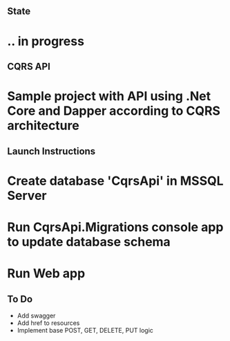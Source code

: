 ## State 
# .. in progress

## CQRS API

# Sample project with API using .Net Core and Dapper according to CQRS architecture

## Launch Instructions

# Create database 'CqrsApi' in MSSQL Server
# Run CqrsApi.Migrations console app to update database schema
# Run Web app

## To Do
* Add swagger
* Add href to resources
* Implement base POST, GET, DELETE, PUT logic


